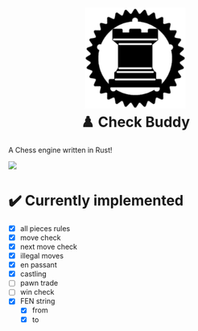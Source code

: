 <h1 align="center">
  <img src="assets/logo256.png" width=200 height=200/><br>
  ♟️ Check Buddy
  </a>
</h1>

<p>A Chess engine written in Rust!</p>

![](../../assets/footage.gif)

# ✔️ Currently implemented
- [x] all pieces rules
- [x] move check
- [x] next move check
- [x] illegal moves
- [x] en passant
- [x] castling
- [ ] pawn trade
- [ ] win check
- [x] FEN string
  - [x] from
  - [x] to
